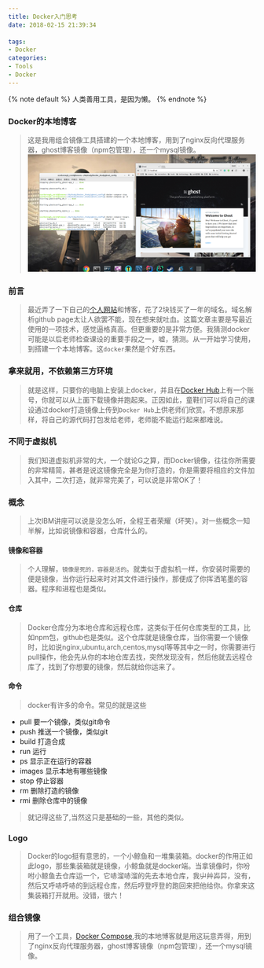 ```yaml
---
title: Docker入门思考
date: 2018-02-15 21:39:34

tags:
- Docker
categories:
- Tools
- Docker
---
```



{% note default %}
人类善用工具，是因为懒。
{% endnote %}

<!-- more -->
### Docker的本地博客

> 这是我用组合镜像工具搭建的一个本地博客，用到了nginx反向代理服务器，ghost博客镜像（npm包管理），还一个mysql镜像。
![](docker-one/docker.png)

### 前言

> 最近弄了一下自己的[个人网站](http://scarboroughcoral.top)和博客，花了2块钱买了一年的域名。域名解析github page太让人欲罢不能，现在想来就吐血。这篇文章主要是写最近使用的一项技术，感觉逼格真高。但更重要的是非常方便。我猜测docker可能是以后老师检查课设的重要手段之一，嘘，猜测。从一开始学习使用，到搭建一个本地博客。这`docker`果然是个好东西。

### 拿来就用，不依赖第三方环境

> 就是这样，只要你的电脑上安装上docker，并且在[Docker Hub](https://hub.docker.com/)上有一个账号，你就可以从上面下载镜像并跑起来。正因如此，童鞋们可以将自己的课设通过docker打造镜像上传到`Docker Hub`上供老师们欣赏。不想原来那样，将自己的源代码打包发给老师，老师能不能运行起来都难说。

### 不同于虚拟机

> 我们知道虚拟机非常的大，一个就论G之算，而Docker镜像，往往你所需要的非常精简，甚者是说这镜像完全是为你打造的，你是需要将相应的文件加入其中，二次打造，就非常完美了，可以说是非常OK了！

### 概念

> 上次IBM讲座可以说是没怎么听，全程王者荣耀（坏笑）。对一些概念一知半解，比如说镜像和容器，仓库什么的。

#### 镜像和容器

> 个人理解，`镜像是死的，容器是活的`。就类似于虚拟机一样，你安装时需要的便是镜像，当你运行起来时对其文件进行操作，那便成了你挥洒笔墨的容器。程序和进程也是类似。

#### 仓库

> Docker仓库分为本地仓库和远程仓库，这类似于任何仓库类型的工具，比如npm包，github也是类似。这个仓库就是镜像仓库，当你需要一个镜像时，比如说nginx,ubuntu,arch,centos,mysql等等其中之一时，你需要进行pull操作，他会先从你的本地仓库去找，突然发现没有，然后他就去远程仓库了，找到了你想要的镜像，然后就给你运来了。

#### 命令

> docker有许多的命令。常见的就是这些

- pull 要一个镜像，类似git命令
- push 推送一个镜像，类似git
- build 打造合成
- run 运行
- ps 显示正在运行的容器
- images 显示本地有哪些镜像
- stop 停止容器
- rm 删除打造的镜像
- rmi 删除仓库中的镜像

> 就记得这些了,当然这只是基础的一些，其他的类似。

### Logo

> Docker的logo挺有意思的，一个小鲸鱼和一堆集装箱。docker的作用正如此logo，那些集装箱就是镜像，小鲸鱼就是docker端。当拿镜像时，你吩咐小鲸鱼去仓库运一个，它哧溜哧溜的先去本地仓库，我屮艸芔茻，没有，然后又呼哧呼哧的到远程仓库，然后哼登哼登的跑回来把他给你。你拿来这集装箱打开就用。没错，很六！

### 组合镜像

> 用了一个工具，[Docker Compose](https://docs.docker.com/compose/install/),我的本地博客就是用这玩意弄得，用到了nginx反向代理服务器，ghost博客镜像（npm包管理），还一个mysql镜像。